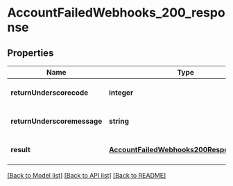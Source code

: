 # AccountFailedWebhooks_200_response

## Properties
Name | Type | Description | Notes
------------ | ------------- | ------------- | -------------
**returnUnderscorecode** | **integer** |  | [optional] [default to null]
**returnUnderscoremessage** | **string** |  | [optional] [default to null]
**result** | [**AccountFailedWebhooks200ResponseResult**](AccountFailedWebhooks200ResponseResult.md) |  | [optional] [default to null]

[[Back to Model list]](../README.md#documentation-for-models) [[Back to API list]](../README.md#documentation-for-api-endpoints) [[Back to README]](../README.md)


